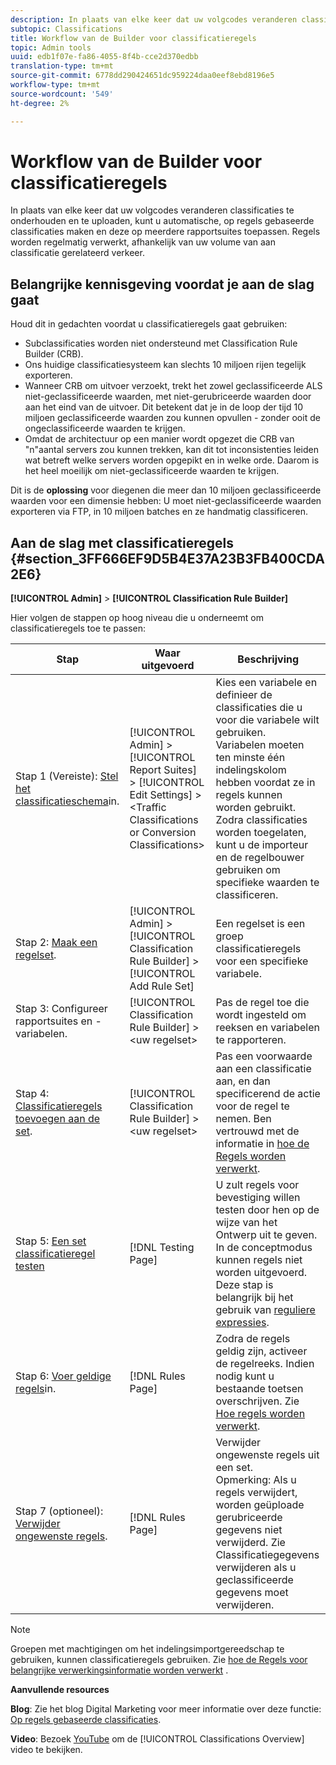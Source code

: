 ```yaml
---
description: In plaats van elke keer dat uw volgcodes veranderen classificaties te onderhouden en te uploaden, kunt u automatische, op regels gebaseerde classificaties maken en deze op meerdere rapportsuites toepassen. Regels worden regelmatig verwerkt, afhankelijk van uw volume van aan classificatie gerelateerd verkeer.
subtopic: Classifications
title: Workflow van de Builder voor classificatieregels
topic: Admin tools
uuid: edb1f07e-fa86-4055-8f4b-cce2d370edbb
translation-type: tm+mt
source-git-commit: 6778dd290424651dc959224daa0eef8ebd8196e5
workflow-type: tm+mt
source-wordcount: '549'
ht-degree: 2%

---
```



# Workflow van de Builder voor classificatieregels

In plaats van elke keer dat uw volgcodes veranderen classificaties te onderhouden en te uploaden, kunt u automatische, op regels gebaseerde classificaties maken en deze op meerdere rapportsuites toepassen. Regels worden regelmatig verwerkt, afhankelijk van uw volume van aan classificatie gerelateerd verkeer.

## Belangrijke kennisgeving voordat je aan de slag gaat

Houd dit in gedachten voordat u classificatieregels gaat gebruiken:

* Subclassificaties worden niet ondersteund met Classification Rule Builder (CRB).
* Ons huidige classificatiesysteem kan slechts 10 miljoen rijen tegelijk exporteren.
* Wanneer CRB om uitvoer verzoekt, trekt het zowel geclassificeerde ALS niet-geclassificeerde waarden, met niet-gerubriceerde waarden door aan het eind van de uitvoer. Dit betekent dat je in de loop der tijd 10 miljoen geclassificeerde waarden zou kunnen opvullen - zonder ooit de ongeclassificeerde waarden te krijgen.
* Omdat de architectuur op een manier wordt opgezet die CRB van &quot;n&quot;aantal servers zou kunnen trekken, kan dit tot inconsistenties leiden wat betreft welke servers worden opgepikt en in welke orde. Daarom is het heel moeilijk om niet-geclassificeerde waarden te krijgen.

Dit is de **oplossing** voor diegenen die meer dan 10 miljoen geclassificeerde waarden voor een dimensie hebben: U moet niet-geclassificeerde waarden exporteren via FTP, in 10 miljoen batches en ze handmatig classificeren.

## Aan de slag met classificatieregels {#section_3FF666EF9D5B4E37A23B3FB400CDA2E6}

**[!UICONTROL Admin]** > **[!UICONTROL Classification Rule Builder]**

Hier volgen de stappen op hoog niveau die u onderneemt om classificatieregels toe te passen:

| Stap | Waar uitgevoerd | Beschrijving |
|--- |--- |--- |
| Stap 1 (Vereiste): [Stel het classificatieschema](https://docs.adobe.com/content/help/en/analytics/components/classifications/c-classifications.html)in. | [!UICONTROL Admin] > [!UICONTROL Report Suites] > [!UICONTROL Edit Settings] > &lt;Traffic Classifications or Conversion Classifications> | Kies een variabele en definieer de classificaties die u voor die variabele wilt gebruiken. <br>Variabelen moeten ten minste één indelingskolom hebben voordat ze in regels kunnen worden gebruikt.<br>Zodra classificaties worden toegelaten, kunt u de importeur en de regelbouwer gebruiken om specifieke waarden te classificeren. |
| Stap 2: [Maak een regelset](/help/components/classifications/crb/classification-rule-set.md). | [!UICONTROL Admin] >  [!UICONTROL Classification Rule Builder] > [!UICONTROL Add Rule Set] | Een regelset is een groep classificatieregels voor een specifieke variabele. |
| Stap 3: Configureer rapportsuites en -variabelen. | [!UICONTROL Classification Rule Builder] > &lt;uw regelset> | Pas de regel toe die wordt ingesteld om reeksen en variabelen te rapporteren. |
| Stap 4: [Classificatieregels toevoegen aan de set](/help/components/classifications/crb/classification-quickstart-rules.md). | [!UICONTROL Classification Rule Builder] > &lt;uw regelset> | Pas een voorwaarde aan een classificatie aan, en dan specificerend de actie voor de regel te nemen.  Ben vertrouwd met de informatie in [hoe de Regels worden verwerkt](/help/components/classifications/crb/classification-quickstart-rules.md). |
| Stap 5: [Een set classificatieregel testen](/help/components/classifications/crb/classification-quickstart-rules.md) | [!DNL Testing Page] | U zult regels voor bevestiging willen testen door hen op de wijze van het Ontwerp uit te geven. In de conceptmodus kunnen regels niet worden uitgevoerd.<br>Deze stap is belangrijk bij het gebruik van [reguliere expressies](/help/components/classifications/crb/classification-quickstart-rules.md). |
| Stap 6: [Voer geldige regels](/help/components/classifications/crb/classification-rule-definitions.md)in. | [!DNL Rules Page] | Zodra de regels geldig zijn, activeer de regelreeks.  Indien nodig kunt u bestaande toetsen overschrijven. Zie [Hoe regels worden verwerkt](/help/components/classifications/crb/classification-quickstart-rules.md). |
| Stap 7 (optioneel): [Verwijder ongewenste regels](/help/components/classifications/crb/classification-rule-definitions.md). | [!DNL Rules Page] | Verwijder ongewenste regels uit een set.<br>Opmerking:  Als u regels verwijdert, worden geüploade gerubriceerde gegevens niet verwijderd.  Zie Classificatiegegevens [](/help/components/classifications/c-classifications-importer/t-delete-classification-data.md) verwijderen als u geclassificeerde gegevens moet verwijderen. |

>[!NOTE]
>
>Groepen met machtigingen om het indelingsimportgereedschap te gebruiken, kunnen classificatieregels gebruiken. Zie [hoe de Regels voor belangrijke verwerkingsinformatie worden verwerkt](/help/components/classifications/crb/classification-quickstart-rules.md) .

**Aanvullende resources**

**Blog**: Zie het blog Digital Marketing voor meer informatie over deze functie: [Op regels gebaseerde classificaties](https://theblog.adobe.com/rule-based-classifications-part-1-making-classifications-easier/).

**Video**: Bezoek [YouTube](https://www.youtube.com/watch?v=6laI5SBXY-I) om de [!UICONTROL Classifications Overview] video te bekijken.

